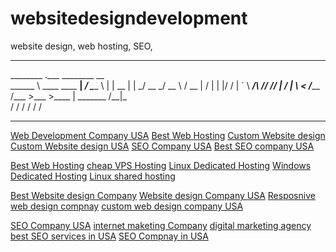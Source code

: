 # websitedesigndevelopment
website design, web hosting, SEO,

---------------------------------------------------------------
________                    .___ ________   __    
\______ \   ____   ____   __| _/ \_____  \ |  | __
 |    |  \_/ __ \_/ __ \ / __ |   /   |   \|  |/ /
 |    `   \  ___/\  ___// /_/ |  /    |    \    < 
/_______  /\___  >\___  >____ |  \_______  /__|_ \
        \/     \/     \/     \/          \/     \/
		
-----------------------------------------------------------------
<a href="http://www.deedok.com/">Web Development Company USA</a>
<a href="http://www.deedok.com/">Best Web Hosting</a>
<a href="http://www.deedok.com/">Custom Website design </a>
<a href="http://www.deedok.com/">Custom Website design USA</a>
<a href="http://www.deedok.com/">SEO Company USA</a>
<a href="http://www.deedok.com/">Best SEO company USA</a>

<a href="http://www.deedok.com/web-hosting.html">Best Web Hosting</a>
<a href="http://www.deedok.com/web-hosting.html">cheap VPS Hosting</a>
<a href="http://www.deedok.com/web-hosting.html">Linux Dedicated Hosting</a>
<a href="http://www.deedok.com/web-hosting.html">Windows Dedicated Hosting</a>
<a href="http://www.deedok.com/web-hosting.html">Linux shared hosting</a>

<a href="http://www.deedok.com/website-design.html">Best Website design Company</a>
<a href="http://www.deedok.com/website-design.html">Website design Company USA</a>
<a href="http://www.deedok.com/website-design.html">Resposnive web design compnay</a>
<a href="http://www.deedok.com/website-design.html">custom web design company USA</a>

<a href="http://www.deedok.com/seo.html">SEO Company USA</a>
<a href="http://www.deedok.com/seo.html">internet maketing Company</a>
<a href="http://www.deedok.com/seo.html">digital marketing agency</a>
<a href="http://www.deedok.com/seo.html">best SEO services in USA</a>
<a href="http://www.deedok.com/seo.html">SEO Compnay in USA</a>
